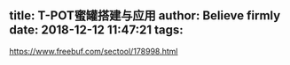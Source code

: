 title: T-POT蜜罐搭建与应用
author: Believe firmly
date: 2018-12-12 11:47:21
tags:
---
https://www.freebuf.com/sectool/178998.html